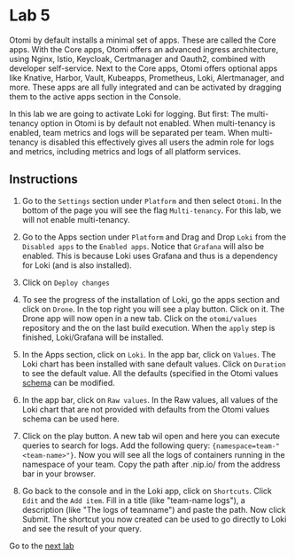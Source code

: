 # Lab 5

Otomi by default installs a minimal set of apps. These are called the Core apps. With the Core apps, Otomi offers an advanced ingress architecture, using Nginx, Istio, Keycloak, Certmanager and Oauth2, combined with developer self-service. Next to the Core apps, Otomi offers optional apps like Knative, Harbor, Vault, Kubeapps, Prometheus, Loki, Alertmanager, and more. These apps are all fully integrated and can be activated by dragging them to the active apps section in the Console.

In this lab we are going to activate Loki for logging. But first: The multi-tenancy option in Otomi is by default not enabled. When multi-tenancy is enabled, team metrics and logs will be separated per team. When multi-tenancy is disabled this effectively gives all users the admin role for logs and metrics, including metrics and logs of all platform services.

## Instructions

1. Go to the `Settings` section under `Platform` and then select `Otomi`. In the bottom of the page you will see the flag `Multi-tenancy`. For this lab, we will not enable multi-tenancy.

2. Go to the Apps section under `Platform` and Drag and Drop `Loki` from the `Disabled apps` to the `Enabled apps`. Notice that `Grafana` will also be enabled. This is because Loki uses Grafana and thus is a dependency for Loki (and is also installed).

3. Click on `Deploy changes`

4. To see the progress of the installation of Loki, go the apps section and click on `Drone`. In the top right you will see a play button. Click on it. The Drone app will now open in a new tab. Click on the `otomi/values` repository and the on the last build execution. When the `apply` step is finished, Loki/Grafana will be installed.

5. In the Apps section, click on `Loki`. In the app bar, click on `Values`. The Loki chart has been installed with sane default values. Click on `Duration` to see the default value. All the defaults (specified in the Otomi values [schema](https://github.com/redkubes/otomi-core/blob/master/values-schema.yaml) can be modified.

6. In the app bar, click on `Raw values`. In the Raw values, all values of the Loki chart that are not provided with defaults from the Otomi values schema can be used here.

7. Click on the play button. A new tab wil open and here you can execute queries to search for logs. Add the following query: `{namespace=team-"<team-name>"}`. Now you will see all the logs of containers running in the namespace of your team. Copy the path after .nip.io/ from the address bar in your browser.

7. Go back to the console and in the Loki app, click on `Shortcuts`. Click `Edit` and the `Add item`. Fill in a title (like "team-name logs"), a description (like "The logs of teamname") and paste the path. Now click Submit. The shortcut you now created can be used to go directly to Loki and see the result of your query.


Go to the [next lab](../6_knative/README.md)
